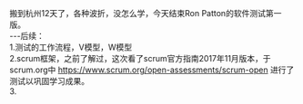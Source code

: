 搬到杭州12天了，各种波折，没怎么学，今天结束Ron Patton的软件测试第一版。<br />
---后续：<br />
1.测试的工作流程，V模型，W模型<br />
2.scrum框架，之前了解过，这次看了scrum官方指南2017年11月版本，于scrum.org中 https://www.scrum.org/open-assessments/scrum-open 进行了测试以巩固学习成果。<br />
3.
